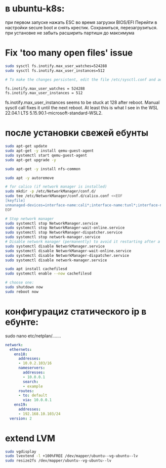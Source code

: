 
# в ubuntu-k8s:

при первом запуске нажать ESC во время загрузки BIOS/EFI
Перейти в настройки secure boot и снять крестик. Сохраниться, перезагрузиться.
при установке не забыть расширить партишн до максимума

# Fix 'too many open files' issue

```bash
sudo sysctl fs.inotify.max_user_watches=524288
sudo sysctl fs.inotify.max_user_instances=512

# To make the changes persistent, edit the file /etc/sysctl.conf and add these lines:

fs.inotify.max_user_watches = 524288
fs.inotify.max_user_instances = 512
```

fs.inotify.max_user_instances seems to be stuck at 128 after reboot.
Manual sysctl call fixes it until the next reboot.
At least this is what I see in the WSL 22.04.1 LTS 5.15.90.1-microsoft-standard-WSL2.

# после установки свежей ебунты

```bash
sudo apt-get update
sudo apt-get -y install qemu-guest-agent
sudo systemctl start qemu-guest-agent
sudo apt-get upgrade -y

sudo apt-get -y install nfs-common

sudo apt -y autoremove

# for calico (if network manager is installed)
sudo mkdir -p /etc/NetworkManager/conf.d/
sudo tee /etc/NetworkManager/conf.d/calico.conf <<EOF
[keyfile]
unmanaged-devices=interface-name:cali*;interface-name:tunl*;interface-name:vxlan.calico;interface-name:vxlan-v6.calico;interface-name:wireguard.cali;interface-name:wg-v6.cali
EOF

# Stop network manager
sudo systemctl stop NetworkManager.service
sudo systemctl stop NetworkManager-wait-online.service
sudo systemctl stop NetworkManager-dispatcher.service
sudo systemctl stop network-manager.service
# Disable network manager (permanently) to avoid it restarting after a reboot
sudo systemctl disable NetworkManager.service
sudo systemctl disable NetworkManager-wait-online.service
sudo systemctl disable NetworkManager-dispatcher.service
sudo systemctl disable network-manager.service

sudo apt install cachefilesd
sudo systemctl enable --now cachefilesd

# choose one:
sudo shutdown now
sudo reboot now
```

# конфигурациz статического ip в ебунте:
sudo nano etc/netplan/.......
```yaml
network:
  ethernets:
    ens18:
      addresses:
      - 10.0.2.103/16
      nameservers:
        addresses:
        - 10.0.0.1
        search:
        - example
      routes:
      - to: default
        via: 10.0.0.1
    ens19:
      addresses:
      - 192.168.10.103/24
  version: 2
```

# extend LVM

```bash
sudo vgdisplay
sudo lvextend -l +100%FREE /dev/mapper/ubuntu--vg-ubuntu--lv
sudo resize2fs /dev/mapper/ubuntu--vg-ubuntu--lv
```
